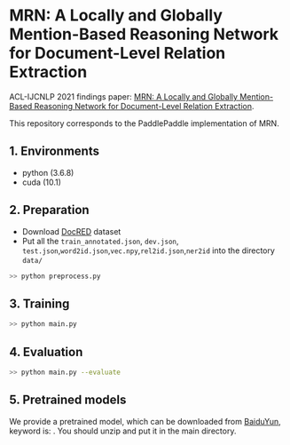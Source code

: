 # MRN: A Locally and Globally Mention-Based Reasoning Network for Document-Level Relation Extraction

ACL-IJCNLP 2021 findings paper: 
[MRN: A Locally and Globally Mention-Based Reasoning Network for Document-Level Relation Extraction](https://aclanthology.org/2021.findings-acl.117/).

This repository corresponds to the PaddlePaddle implementation of MRN.

## 1. Environments

- python (3.6.8)
- cuda (10.1)

## 2. Preparation

- Download [DocRED](https://github.com/thunlp/DocRED) dataset
- Put all the `train_annotated.json`, `dev.json`, `test.json`,`word2id.json`,`vec.npy`,`rel2id.json`,`ner2id` into the directory `data/`

```bash
>> python preprocess.py
```

## 3. Training

```bash
>> python main.py
```

## 4. Evaluation

```bash
>> python main.py --evaluate
```

## 5. Pretrained models

We provide a pretrained model, which can be downloaded from  [BaiduYun](),  keyword is: . You should unzip and put it in the main directory.
